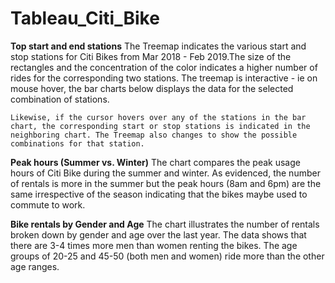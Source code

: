 # Tableau_Citi_Bike


<b>Top start and end stations</b>
    The Treemap indicates the various start and stop stations for Citi Bikes from Mar 2018 - Feb 2019.The size of the rectangles and the concentration of the color indicates a higher number of rides for the corresponding two stations. The treemap is interactive - ie on mouse hover, the bar charts below displays 
    the data for the selected combination of stations. 

    Likewise, if the cursor hovers over any of the stations in the bar chart, the corresponding start or stop stations is indicated in the neighboring chart. The Treemap also changes to show the possible combinations for that station.
     

<b>Peak hours (Summer vs. Winter)</b>
    The chart compares the peak usage hours of Citi Bike during the summer and winter. As evidenced, the number of rentals is more in the summer but the peak hours (8am and 6pm) are the same irrespective of the season indicating that the bikes maybe used to commute to work.


<b>Bike rentals by Gender and Age</b>
     The chart illustrates the number of rentals broken down by gender and age over the last year. The data shows that there are 3-4 times more men than women renting the bikes. The age groups of 20-25 and 45-50 (both men and women) ride more than the other age ranges.
    